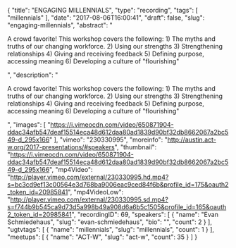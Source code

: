 {
  "title": "ENGAGING MILLENNIALS",
  "type": "recording",
  "tags": [
    "millennials"
  ],
  "date": "2017-08-06T16:00:41",
  "draft": false,
  "slug": "engaging-millennials",
  "abstract": "<p>A crowd favorite! This workshop covers the following: 1) The myths and truths of our changing workforce. 2) Using our strengths 3) Strengthening relationships 4) Giving and receiving feedback 5) Defining purpose, accessing meaning 6) Developing a culture of \"flourishing\"</p>",
  "description": "<p>A crowd favorite! This workshop covers the following: 1) The myths and truths of our changing workforce. 2) Using our strengths 3) Strengthening relationships 4) Giving and receiving feedback 5) Defining purpose, accessing meaning 6) Developing a culture of \"flourishing\"</p>",
  "images": [
    "https://i.vimeocdn.com/video/650871904-ddac34afb547deaf15514eca48d612daa80ad1839d90bf32db8662067a2bc549-d_295x166"
  ],
  "vimeo": "230330995",
  "moreinfo": "http://austin.act-w.org/2017-presentations/#speakers",
  "thumbnail": "https://i.vimeocdn.com/video/650871904-ddac34afb547deaf15514eca48d612daa80ad1839d90bf32db8662067a2bc549-d_295x166",
  "mp4Video": "http://player.vimeo.com/external/230330995.hd.mp4?s=bc3cd9ef13c00564e3d768ba9006eac9ced84f6b&profile_id=175&oauth2_token_id=20985841",
  "mp4VideoLow": "http://player.vimeo.com/external/230330995.sd.mp4?s=f744b9b545ca9d73d5a998b49a908d6a6b5c1505&profile_id=165&oauth2_token_id=20985841",
  "recordingID": 69,
  "speakers": [
    {
      "name": "Evan Schmiedehaus",
      "slug": "evan-schmiedehaus",
      "bio": "",
      "count": 2
    }
  ],
  "ugtvtags": [
    {
      "name": "millennials",
      "slug": "millennials",
      "count": 1
    }
  ],
  "meetups": [
    {
      "name": "ACT-W",
      "slug": "act-w",
      "count": 35
    }
  ]
}